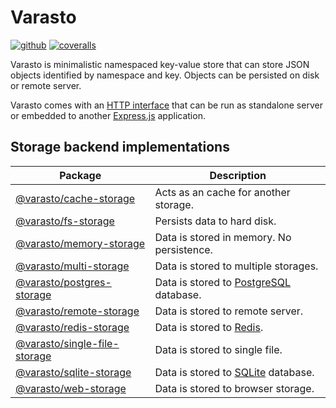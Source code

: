 # Varasto

[![github][github-image]][github-url]
[![coveralls][coveralls-image]][coveralls-url]

[github-image]: https://github.com/RauliL/varasto/actions/workflows/test.yml/badge.svg
[github-url]: https://github.com/RauliL/varasto/actions/workflows/test.yml
[coveralls-image]: https://coveralls.io/repos/github/RauliL/varasto/badge.svg
[coveralls-url]: https://coveralls.io/github/RauliL/varasto

Varasto is minimalistic namespaced key-value store that can store JSON objects
identified by namespace and key. Objects can be persisted on disk or remote
server.

Varasto comes with an [HTTP interface] that can be run as standalone server or
embedded to another [Express.js] application.

[http interface]: https://www.npmjs.com/package/@varasto/server
[express.js]: https://expressjs.com

## Storage backend implementations

| Package                        | Description                               |
| ------------------------------ | ----------------------------------------- |
| [@varasto/cache-storage]       | Acts as an cache for another storage.     |
| [@varasto/fs-storage]          | Persists data to hard disk.               |
| [@varasto/memory-storage]      | Data is stored in memory. No persistence. |
| [@varasto/multi-storage]       | Data is stored to multiple storages.      |
| [@varasto/postgres-storage]    | Data is stored to [PostgreSQL] database.  |
| [@varasto/remote-storage]      | Data is stored to remote server.          |
| [@varasto/redis-storage]       | Data is stored to [Redis].                |
| [@varasto/single-file-storage] | Data is stored to single file.            |
| [@varasto/sqlite-storage]      | Data is stored to [SQLite] database.      |
| [@varasto/web-storage]         | Data is stored to browser storage.        |

[@varasto/cache-storage]: https://www.npmjs.com/package/@varasto/cache-storage
[@varasto/fs-storage]: https://www.npmjs.com/package/@varasto/fs-storage
[@varasto/memory-storage]: https://www.npmjs.com/package/@varasto/memory-storage
[@varasto/multi-storage]: https://www.npmjs.com/package/@varasto/multi-storage
[@varasto/postgres-storage]: https://www.npmjs.com/package/@varasto/postgres-storage
[@varasto/remote-storage]: https://www.npmjs.com/package/@varasto/remote-storage
[@varasto/redis-storage]: https://www.npmjs.com/package/@varasto/redis-storage
[@varasto/single-file-storage]: https://www.npmjs.com/package/@varasto/single-file-storage
[@varasto/sqlite-storage]: https://www.npmjs.com/package/@varasto/sqlite-storage
[@varasto/web-storage]: https://www.npmjs.com/package/@varasto/web-storage
[postgresql]: https://www.postgresql.org/
[redis]: https://redis.io
[sqlite]: https://www.sqlite.org
